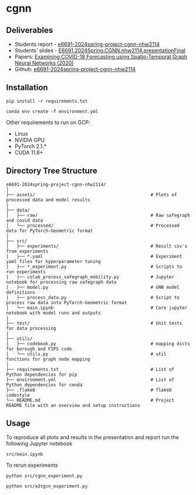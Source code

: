 # cgnn
## Deliverables
- Students report - [e6691-2024spring-project-cgnn-nhw2114](#deliverables)
- Students’ slides - [E6691.2024Spring.CGNN.nhw2114.presentationFinal](https://docs.google.com/presentation/d/1HNhcweCy0BCiZ24RSah8lsI6n9f_g-vdYaPZ-Pe3NV8/edit#slide=id.geb327816ab_0_0)
- Papers: [Examining COVID-19 Forecasting using Spatio-Temporal Graph Neural Networks (2020)](https://arxiv.org/abs/2007.03113)
- Github: [e6691-2024spring-project-cgnn-nhw2114](#deliverables)

## Installation
```
pip install -r requirements.txt
```

```
conda env create -f environment.yml
```
Other requirements to run on GCP:
- Linux
- NVIDIA GPU
- PyTorch 2.1.*
- CUDA 11.8+

## Directory Tree Structure
```
e6691-2024spring-project-cgnn-nhw2114/
│
├── assets/                                            # Plots of processed data and model results
|
├── data/
│   ├── raw/                                           # Raw safegraph and covid data
│   └── processed/                                     # Processed data for PyTorch-Geometric format
│
├── src/
│   ├── experiments/                                   # Result csv's from experiments
|   ├── *.yaml                                         # Experiment yaml files for hyperparameter tuning
|   ├── *_experiment.py                                # Scripts to run experiments
|   ├── colab_process_safegraph_mobility.py            # Jupyter notebook for processing raw safegraph data
|   ├── model.py                                       # GNN model definitions
|   ├── process_data.py                                # Script to process raw data into PyTorch-Geometric format
│   └── main.ipynb                                     # Core jupyter notebook with model runs and outputs                        
|
├── test/                                              # Unit tests for data processing
|
├── utils/   
│   ├── codebook.py                                    # mapping dicts for borough and FIPS code
│   └── utils.py                                       # util functions for graph node mapping
│
├── requirements.txt                                   # List of Python dependencies for pip
├── environment.yml                                    # List of Python dependencies for conda
├── .flake8                                            # flake8 codestyle
└── README.md                                          # Project README file with an overview and setup instructions
```

## Usage
To reproduce all plots and results in the presentation and report run the following Jupyter notebook
```
src/main.ipynb
```
To rerun experiments
```
python src/cgnn_experiment.py
```

```
python src/a3tgcn_experiment.py
```
